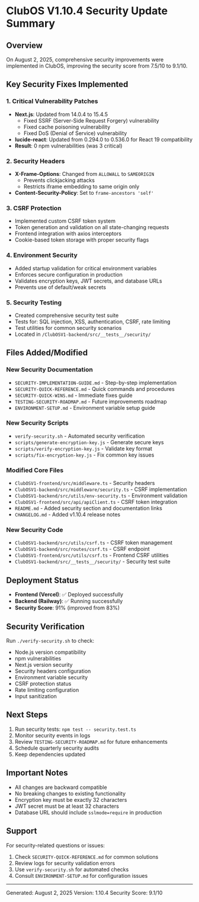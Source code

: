 # ClubOS V1.10.4 Security Update Summary

## Overview
On August 2, 2025, comprehensive security improvements were implemented in ClubOS, improving the security score from 7.5/10 to 9.1/10.

## Key Security Fixes Implemented

### 1. Critical Vulnerability Patches
- **Next.js**: Updated from 14.0.4 to 15.4.5
  - Fixed SSRF (Server-Side Request Forgery) vulnerability
  - Fixed cache poisoning vulnerability
  - Fixed DoS (Denial of Service) vulnerability
- **lucide-react**: Updated from 0.294.0 to 0.536.0 for React 19 compatibility
- **Result**: 0 npm vulnerabilities (was 3 critical)

### 2. Security Headers
- **X-Frame-Options**: Changed from `ALLOWALL` to `SAMEORIGIN`
  - Prevents clickjacking attacks
  - Restricts iframe embedding to same origin only
- **Content-Security-Policy**: Set to `frame-ancestors 'self'`

### 3. CSRF Protection
- Implemented custom CSRF token system
- Token generation and validation on all state-changing requests
- Frontend integration with axios interceptors
- Cookie-based token storage with proper security flags

### 4. Environment Security
- Added startup validation for critical environment variables
- Enforces secure configuration in production
- Validates encryption keys, JWT secrets, and database URLs
- Prevents use of default/weak secrets

### 5. Security Testing
- Created comprehensive security test suite
- Tests for: SQL injection, XSS, authentication, CSRF, rate limiting
- Test utilities for common security scenarios
- Located in `/ClubOSV1-backend/src/__tests__/security/`

## Files Added/Modified

### New Security Documentation
- `SECURITY-IMPLEMENTATION-GUIDE.md` - Step-by-step implementation
- `SECURITY-QUICK-REFERENCE.md` - Quick commands and procedures
- `SECURITY-QUICK-WINS.md` - Immediate fixes guide
- `TESTING-SECURITY-ROADMAP.md` - Future improvements roadmap
- `ENVIRONMENT-SETUP.md` - Environment variable setup guide

### New Security Scripts
- `verify-security.sh` - Automated security verification
- `scripts/generate-encryption-key.js` - Generate secure keys
- `scripts/verify-encryption-key.js` - Validate key format
- `scripts/fix-encryption-key.js` - Fix common key issues

### Modified Core Files
- `ClubOSV1-frontend/src/middleware.ts` - Security headers
- `ClubOSV1-backend/src/middleware/security.ts` - CSRF implementation
- `ClubOSV1-backend/src/utils/env-security.ts` - Environment validation
- `ClubOSV1-frontend/src/api/apiClient.ts` - CSRF token integration
- `README.md` - Added security section and documentation links
- `CHANGELOG.md` - Added v1.10.4 release notes

### New Security Code
- `ClubOSV1-backend/src/utils/csrf.ts` - CSRF token management
- `ClubOSV1-backend/src/routes/csrf.ts` - CSRF endpoint
- `ClubOSV1-frontend/src/utils/csrf.ts` - Frontend CSRF utilities
- `ClubOSV1-backend/src/__tests__/security/` - Security test suite

## Deployment Status
- **Frontend (Vercel)**: ✅ Deployed successfully
- **Backend (Railway)**: ✅ Running successfully
- **Security Score**: 91% (improved from 83%)

## Security Verification
Run `./verify-security.sh` to check:
- Node.js version compatibility
- npm vulnerabilities
- Next.js version security
- Security headers configuration
- Environment variable security
- CSRF protection status
- Rate limiting configuration
- Input sanitization

## Next Steps
1. Run security tests: `npm test -- security.test.ts`
2. Monitor security events in logs
3. Review `TESTING-SECURITY-ROADMAP.md` for future enhancements
4. Schedule quarterly security audits
5. Keep dependencies updated

## Important Notes
- All changes are backward compatible
- No breaking changes to existing functionality
- Encryption key must be exactly 32 characters
- JWT secret must be at least 32 characters
- Database URL should include `sslmode=require` in production

## Support
For security-related questions or issues:
1. Check `SECURITY-QUICK-REFERENCE.md` for common solutions
2. Review logs for security validation errors
3. Use `verify-security.sh` for automated checks
4. Consult `ENVIRONMENT-SETUP.md` for configuration issues

---
Generated: August 2, 2025
Version: 1.10.4
Security Score: 9.1/10